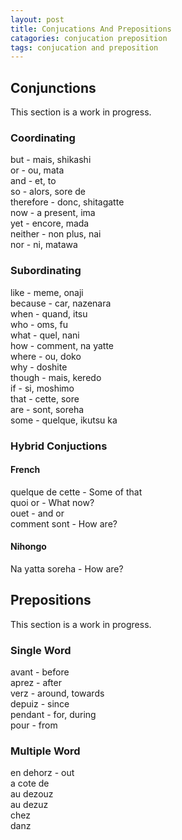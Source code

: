 ```yaml
---
layout: post
title: Conjucations And Prepositions
catagories: conjucation preposition
tags: conjucation and preposition
---
```

## Conjunctions
This section is a work in progress.

### Coordinating
but - mais, shikashi<br />
or - ou, mata<br />
and - et, to<br />
so - alors, sore de<br />
therefore - donc, shitagatte<br />
now - a present, ima<br />
yet - encore, mada<br />
neither - non plus, nai<br />
nor - ni, matawa<br />

### Subordinating
like - meme, onaji<br />
because - car, nazenara<br />
when - quand, itsu<br />
who - oms, fu<br />
what - quel, nani<br />
how - comment, na yatte<br />
where - ou, doko<br />
why - doshite<br />
though - mais, keredo<br />
if - si, moshimo<br />
that - cette, sore<br />
are - sont, soreha<br />
some - quelque, ikutsu ka<br />

### Hybrid Conjuctions

#### French
quelque de cette - Some of that<br />
quoi or - What now?<br />
ouet - and or<br />
comment sont - How are?<br />

#### Nihongo
Na yatta soreha - How are?<br />

## Prepositions
This section is a work in progress.

### Single Word
avant - before<br />
aprez - after<br />
verz - around, towards<br />
depuiz - since<br />
pendant - for, during<br />
pour - from<br />

### Multiple Word
en dehorz - out<br />
a cote de<br />
au dezouz<br />
au dezuz<br />
chez<br />
danz<br />
